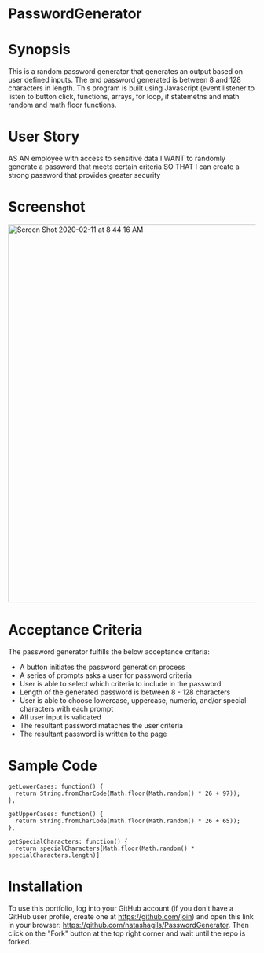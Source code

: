 # PasswordGenerator

# Synopsis
This is a random password generator that generates an output based on user defined inputs. The end password generated is between 8 and 128 characters in length. This program is built using Javascript (event listener to listen to button click, functions, arrays, for loop, if statemetns and math random and math floor functions. 

# User Story
AS AN employee with access to sensitive data
I WANT to randomly generate a password that meets certain criteria
SO THAT I can create a strong password that provides greater security


# Screenshot 
<img width="769" alt="Screen Shot 2020-02-11 at 8 44 16 AM" src="https://user-images.githubusercontent.com/56641651/74241794-ba2ec500-4caa-11ea-9221-ee0a7684e86b.png">

# Acceptance Criteria 
The password generator fulfills the below acceptance criteria: 

* A button initiates the password generation process
* A series of prompts asks a user for password criteria
* User is able to select which criteria to include in the password
* Length of the generated password is between 8 - 128 characters
* User is able to choose lowercase, uppercase, numeric, and/or special characters with each prompt 
* All user input is validated
* The resultant password mataches the user criteria 
* The resultant password is written to the page 

# Sample Code


    getLowerCases: function() {
      return String.fromCharCode(Math.floor(Math.random() * 26 + 97));
    },

    getUpperCases: function() {
      return String.fromCharCode(Math.floor(Math.random() * 26 + 65));
    },

    getSpecialCharacters: function() {
      return specialCharacters[Math.floor(Math.random() * specialCharacters.length)]
 
  
  
 # Installation
To use this portfolio, log into your GitHub account (if you don’t have a GitHub user profile, create one at https://github.com/join) and open this link in your browser: https://github.com/natashagils/PasswordGenerator. Then click on the "Fork" button at the top right corner and wait until the repo is forked. 




